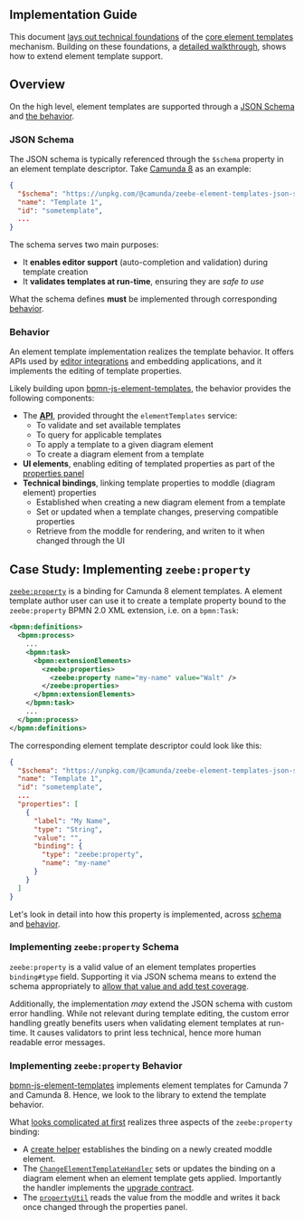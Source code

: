 ## Implementation Guide

This document [lays out technical foundations](#overview) of the [core element templates](../README.md) mechanism. Building on these foundations, a [detailed walkthrough](#case-study-implementing-zeebeproperty), shows how to extend element template support.

## Overview

On the high level, element templates are supported through a [JSON Schema](#json-schema) and [the behavior](#behavior).

### JSON Schema

The JSON schema is typically referenced through the `$schema` property in an element template descriptor. Take [Camunda 8](https://github.com/camunda/element-templates-json-schema) as an example:

```json
{
  "$schema": "https://unpkg.com/@camunda/zeebe-element-templates-json-schema/resources/schema.json",
  "name": "Template 1",
  "id": "sometemplate",
  ...
}
```

The schema serves two main purposes:

* It **enables editor support** (auto-completion and validation) during template creation
* It **validates templates at run-time**, ensuring they are _safe to use_

What the schema defines **must** be implemented through corresponding [behavior](#behavior).

### Behavior

An element template implementation realizes the template behavior. It offers APIs used by [editor integrations](../README.md#editor-integration) and embedding applications, and it implements the editing of template properties.

Likely building upon [bpmn-js-element-templates](https://github.com/bpmn-io/bpmn-js-element-templates), the behavior provides the following components:

  * The [**API**](./API.md), provided throught the `elementTemplates` service:
    * To validate and set available templates
    * To query for applicable templates
    * To apply a template to a given diagram element
    * To create a diagram element from a template
  * **UI elements**, enabling editing of templated properties as part of the [properties panel](https://github.com/bpmn-io/bpmn-js-properties-panel)
  * **Technical bindings**, linking template properties to moddle (diagram element) properties
    * Established when creating a new diagram element from a template
    * Set or updated when a template changes, preserving compatible properties
    * Retrieve from the moddle for rendering, and writen to it when changed through the UI

## Case Study: Implementing `zeebe:property`

[`zeebe:property`](https://docs.camunda.io/docs/next/components/modeler/desktop-modeler/element-templates/defining-templates/#zeebeproperty) is a binding for Camunda 8 element templates. A element template author user can use it to create a template property bound to the `zeebe:property` BPMN 2.0 XML extension, i.e. on a `bpmn:Task`:

```xml
<bpmn:definitions>
  <bpmn:process>
    ...
    <bpmn:task>
      <bpmn:extensionElements>
        <zeebe:properties>
          <zeebe:property name="my-name" value="Walt" />
        </zeebe:properties>
      </bpmn:extensionElements>
    </bpmn:task>
    ...
  </bpmn:process>
</bpmn:definitions>
```

The corresponding element template descriptor could look like this:

```json
{
  "$schema": "https://unpkg.com/@camunda/zeebe-element-templates-json-schema/resources/schema.json",
  "name": "Template 1",
  "id": "sometemplate",
  ...
  "properties": [
    {
      "label": "My Name",
      "type": "String",
      "value": "",
      "binding": {
        "type": "zeebe:property",
        "name": "my-name"
      }
    }
  ]
}
```

Let's look in detail into how this property is implemented, across [schema](#implementing-zeebeproperty-schema) and [behavior](#implementing-zeebeproperty-behavior).

### Implementing `zeebe:property` Schema

`zeebe:property` is a valid value of an element templates properties `binding#type` field. Supporting it via JSON schema means to extend the schema appropriately to [allow that value and add test coverage](https://github.com/search?q=repo%3Acamunda%2Felement-templates-json-schema+%22zeebe%3Aproperty%22&type=code).

Additionally, the implementation _may_ extend the JSON schema with custom error handling. While not relevant during template editing, the custom error handling greatly benefits users when validating element templates at run-time. It causes validators to print less technical, hence more human readable error messages.

### Implementing `zeebe:property` Behavior

[bpmn-js-element-templates](https://github.com/bpmn-io/bpmn-js-element-templates) implements element templates for Camunda 7 and Camunda 8. Hence, we look to the library to extend the template behavior.

What [looks complicated at first](https://github.com/search?q=repo%3Abpmn-io%2Fbpmn-js-element-templates+%22zeebe%3Aproperty%22&type=code) realizes three aspects of the `zeebe:property` binding:

* A [create helper](https://github.com/search?q=repo%3Abpmn-io%2Fbpmn-js-element-templates+%22zeebe%3Aproperty%22+path%3Asrc%2Fcloud-element-templates%2Fcreate%2FZeebePropertiesProvider.js&type=code) establishes the binding on a newly created moddle element.
* The [`ChangeElementTemplateHandler`](https://github.com/search?q=repo%3Abpmn-io%2Fbpmn-js-element-templates+%22zeebe%3Aproperty%22+path%3Asrc%2Fcloud-element-templates%2Fcmd%2FChangeElementTemplateHandler.js&type=code) sets or updates the binding on a diagram element when an element template gets applied. Importantly the handler implements the [upgrade contract](./LIFE_CYCLE.md#upgrade-behavior).
* The [`propertyUtil`](https://github.com/search?q=repo%3Abpmn-io%2Fbpmn-js-element-templates+%22zeebe%3Aproperty%22+path%3Asrc%2Fcloud-element-templates%2Futil%2FpropertyUtil.js&type=code) reads the value from the moddle and writes it back once changed through the properties panel.